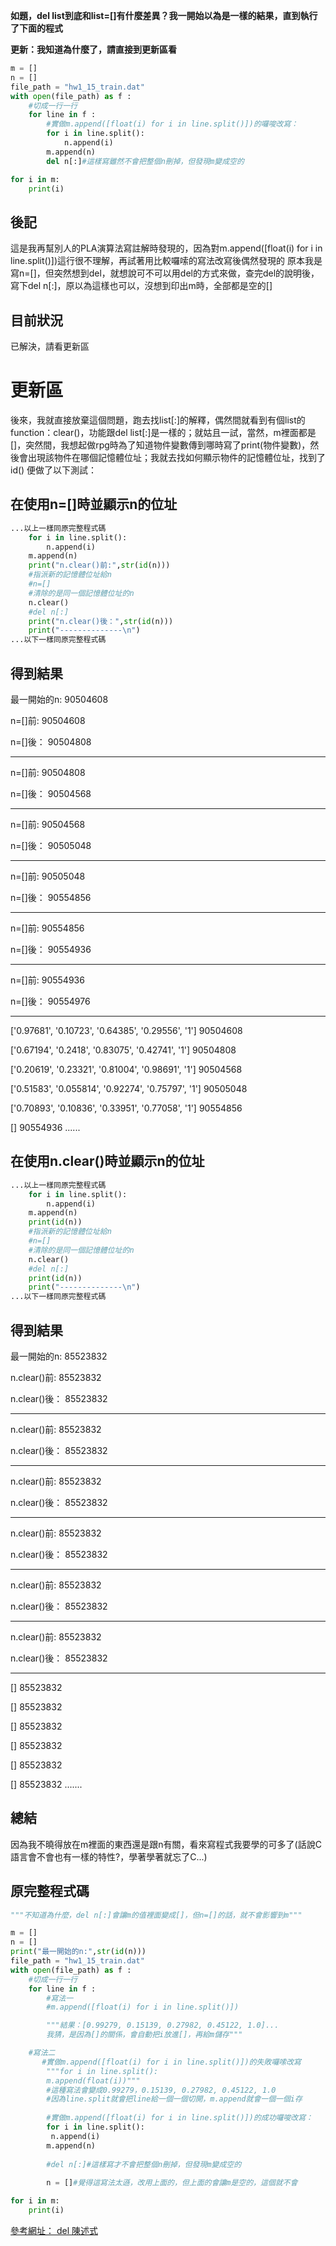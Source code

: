 **如題，del list到底和list=[]有什麼差異？我一開始以為是一樣的結果，直到執行了下面的程式**

**更新：我知道為什麼了，請直接到更新區看**

```python
m = []
n = []
file_path = "hw1_15_train.dat"
with open(file_path) as f :
	#切成一行一行
	for line in f :
		#實做m.append([float(i) for i in line.split()])的囉唆改寫：
		for i in line.split():
			n.append(i)
		m.append(n)
		del n[:]#這樣寫雖然不會把整個n刪掉，但發現m變成空的

for i in m:
	print(i)
```
後記
--------------
這是我再幫別人的PLA演算法寫註解時發現的，因為對m.append([float(i) for i in line.split()])這行很不理解，再試著用比較囉嗦的寫法改寫後偶然發現的
原本我是寫n=[]，但突然想到del，就想說可不可以用del的方式來做，查完del的說明後，寫下del n[:]，原以為這樣也可以，沒想到印出m時，全部都是空的[]

目前狀況
-------------
已解決，請看更新區

更新區
======================
後來，我就直接放棄這個問題，跑去找list[:]的解釋，偶然間就看到有個list的function：clear()，功能跟del list[:]是一樣的；就姑且一試，當然，m裡面都是[]，突然間，我想起做rpg時為了知道物件變數傳到哪時寫了print(物件變數)，然後會出現該物件在哪個記憶體位址；我就去找如何顯示物件的記憶體位址，找到了id()
便做了以下測試：

在使用n=[]時並顯示n的位址
-----------------------------
```python
...以上一樣同原完整程式碼
	for i in line.split():
		n.append(i)
	m.append(n)
	print("n.clear()前:",str(id(n)))
	#指派新的記憶體位址給n
	#n=[]
	#清除的是同一個記憶體位址的n
	n.clear()
	#del n[:]
	print("n.clear()後：",str(id(n)))
	print("--------------\n")
...以下一樣同原完整程式碼
```
得到結果
-----------------

最一開始的n: 90504608

n=[]前: 90504608

n=[]後： 90504808

____________________

n=[]前: 90504808

n=[]後： 90504568

____________________

n=[]前: 90504568

n=[]後： 90505048

____________________

n=[]前: 90505048

n=[]後： 90554856

____________________

n=[]前: 90554856

n=[]後： 90554936

____________________

n=[]前: 90554936

n=[]後： 90554976

____________________

['0.97681', '0.10723', '0.64385', '0.29556', '1'] 90504608

['0.67194', '0.2418', '0.83075', '0.42741', '1'] 90504808

['0.20619', '0.23321', '0.81004', '0.98691', '1'] 90504568

['0.51583', '0.055814', '0.92274', '0.75797', '1'] 90505048

['0.70893', '0.10836', '0.33951', '0.77058', '1'] 90554856

[] 90554936
......

在使用n.clear()時並顯示n的位址
-----------------------------
```python
...以上一樣同原完整程式碼
	for i in line.split():
		n.append(i)
	m.append(n)
	print(id(n))
	#指派新的記憶體位址給n
	#n=[]
	#清除的是同一個記憶體位址的n
	n.clear()
	#del n[:]
	print(id(n))
	print("--------------\n")
...以下一樣同原完整程式碼
```
得到結果
-----------------

最一開始的n: 85523832

n.clear()前: 85523832

n.clear()後： 85523832

____________________

n.clear()前: 85523832

n.clear()後： 85523832

____________________

n.clear()前: 85523832

n.clear()後： 85523832

____________________


n.clear()前: 85523832

n.clear()後： 85523832

____________________

n.clear()前: 85523832

n.clear()後： 85523832

____________________

n.clear()前: 85523832

n.clear()後： 85523832

____________________

[] 85523832

[] 85523832

[] 85523832

[] 85523832

[] 85523832

[] 85523832
.......

總結
--------------
因為我不曉得放在m裡面的東西還是跟n有關，看來寫程式我要學的可多了(話說C語言會不會也有一樣的特性?，學著學著就忘了C...)



原完整程式碼
-------------
```python
"""不知道為什麼，del n[:]會讓m的值裡面變成[]，但n=[]的話，就不會影響到m"""

m = []
n = []
print("最一開始的n:",str(id(n)))
file_path = "hw1_15_train.dat"
with open(file_path) as f :
	#切成一行一行
	for line in f :
		#寫法一
		#m.append([float(i) for i in line.split()])

		"""結果：[0.99279, 0.15139, 0.27982, 0.45122, 1.0]...
		我猜，是因為[]的關係，會自動把i放進[]，再給m儲存"""

    #寫法二
       #實做m.append([float(i) for i in line.split()])的失敗囉嗦改寫
        """for i in line.split():
        m.append(float(i))"""
        #這種寫法會變成0.99279，0.15139, 0.27982, 0.45122, 1.0
        #因為line.split就會把line給一個一個切開，m.append就會一個一個i存
      
		#實做m.append([float(i) for i in line.split()])的成功囉唆改寫：
		for i in line.split():
		 n.append(i)
		m.append(n)
		
		#del n[:]#這樣寫才不會把整個n刪掉，但發現m變成空的
		
		n = []#覺得這寫法太遜，改用上面的，但上面的會讓m是空的，這個就不會

for i in m:
	print(i)
```

[參考網址： del 陳述式](https://docs.python.org.tw/3/tutorial/datastructures.html)
